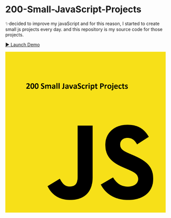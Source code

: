 # 200-Small-JavaScript-Projects

✨decided to improve my javaScript and for this reason, I started to create small js projects every day. and this repository is my source code for those projects.

[▶️ Launch Demo]()

![preview img](/preview.jpg)
